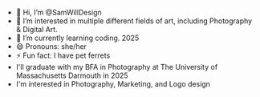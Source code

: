 - 👋 Hi, I’m @SamWillDesign
- 👀 I’m interested in multiple different fields of art, including Photography & Digital Art.
- 🌱 I’m currently learning coding. 2025
- 😄 Pronouns: she/her
- ⚡ Fun fact: I have pet ferrets
- I'll graduate with my BFA in Photography at The University of Massachusetts Darmouth in 2025
- I'm interested in Photography, Marketing, and Logo design

<!---
SamWillDesign/SamWillDesign is a ✨ special ✨ repository because its `README.md` (this file) appears on your GitHub profile.
You can click the Preview link to take a look at your changes.
--->
